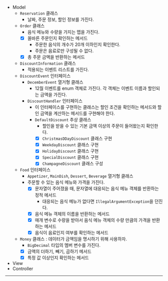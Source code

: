 - Model
  - `Reservation` 클래스
    - 날짜, 주문 정보, 할인 정보를 가진다.
  - `Order` 클래스
    - 음식 메뉴와 수량을 가지는 맵을 가진다.
    - [x] 올바른 주문인지 확인하는 메서드
      - 주문한 음식의 개수가 20개 이하인지 확인한다.
      - 주문은 음료로만 구성될 수 없다.
    - [x] 총 주문 금액을 반환하는 메서드
  - `DiscountInformation` 클래스
    - 적용되는 이벤트 리스트를 가진다.
  - `DiscountEvent` 인터페이스
    - `DecemberEvent` 열거형 클래스
      - 12월 이벤트를 enum 객체로 가진다. 각 객체는 이벤트 이름과 할인되는 금액을 가진다.
    - `DiscountHandler` 인터페이스
      - 이 인터페이스를 구현하는 클래스는 할인 조건을 확인하는 메서드와 할인 금액을 계산하는 메서드를 구현해야 한다.
      - `DefaultDiscount` 추상 클래스
        - 할인을 받을 수 있는 기본 금액 이상의 주문이 들어왔는지 확인한다.
        - [x] `ChristmasDDayDiscount` 클래스 구현
        - [x] `WeekdayDiscount` 클래스 구현
        - [x] `HolidayDiscount` 클래스 구현
        - [x] `SpecialDiscount` 클래스 구현
        - [x] `ChampagneDiscount` 클래스 구성
  - `Food` 인터페이스
    - `Appetizer`, `MainDish`, `Dessert`, `Beverage` 열거형 클래스
    - 주문할 수 있는 음식 메뉴와 가격을 가진다.
      - [x] 문자열이 주어졌을 때, 문자열에 대응되는 음식 메뉴 객체를 반환하는 정적 메서드
        - 대응되는 음식 메뉴가 없다면 `IllegalArgumentException`을 던진다.
      - [x] 음식 메뉴 객체의 이름을 반환하는 메서드
      - [x] 매개 변수로 수량을 받아서 음식 메뉴 객체의 수량 만큼의 가격을 반환하는 메서드
      - [x] 음식이 음료인지 여부를 확인하는 메서드
  - `Money` 클래스 : 데이터가 금액임을 명시하기 위해 사용하자.
    - `BigDecimal` 타입의 멤버 변수를 가진다.
    - [x] 금액의 더하기, 빼기, 곱하기 메서드
    - [x] 특정 값 이상인지 확인하는 메서드
- View
- Controller

---